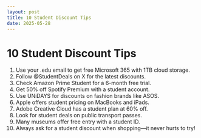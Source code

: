 ```yaml
---
layout: post
title: 10 Student Discount Tips
date: 2025-05-28
---
```

# 10 Student Discount Tips

1. Use your .edu email to get free Microsoft 365 with 1TB cloud storage.  
2. Follow @StudentDeals on X for the latest discounts.  
3. Check Amazon Prime Student for a 6-month free trial. 
4. Get 50% off Spotify Premium with a student account.  
5. Use UNiDAYS for discounts on fashion brands like ASOS.  
6. Apple offers student pricing on MacBooks and iPads.  
7. Adobe Creative Cloud has a student plan at 60% off.  
8. Look for student deals on public transport passes.  
9. Many museums offer free entry with a student ID.  
10. Always ask for a student discount when shopping—it never hurts to try!
